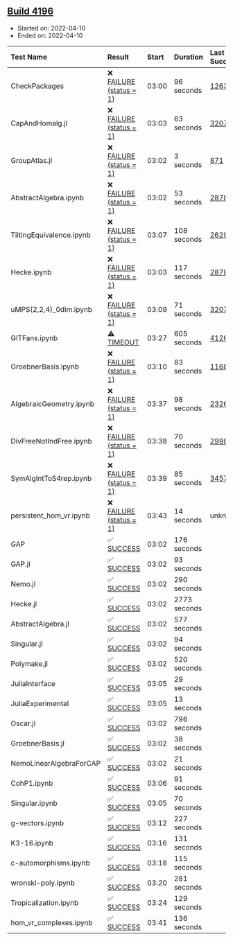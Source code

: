 ## [Build 4196](https://oscarci.mathematik.uni-kl.de/job/oscar-stable/4196/)

* Started on: 2022-04-10
* Ended on: 2022-04-10

| Test Name    | Result | Start | Duration | Last Success | First Failure |
|:-------------|:-------|:------|:---------|:-------------|:--------------|
| CheckPackages | ❌ [FAILURE (status = 1)](https://oscarci.mathematik.uni-kl.de/job/oscar-stable/4196/artifact/logs/build-4196/CheckPackages.log) | 03:00 | 96 seconds | [1263](https://oscarci.mathematik.uni-kl.de/job/oscar-stable/1263/) | [1264](https://oscarci.mathematik.uni-kl.de/job/oscar-stable/1264/) |
| CapAndHomalg.jl | ❌ [FAILURE (status = 1)](https://oscarci.mathematik.uni-kl.de/job/oscar-stable/4196/artifact/logs/build-4196/CapAndHomalg.jl.log) | 03:03 | 63 seconds | [3207](https://oscarci.mathematik.uni-kl.de/job/oscar-stable/3207/) | [3208](https://oscarci.mathematik.uni-kl.de/job/oscar-stable/3208/) |
| GroupAtlas.jl | ❌ [FAILURE (status = 1)](https://oscarci.mathematik.uni-kl.de/job/oscar-stable/4196/artifact/logs/build-4196/GroupAtlas.jl.log) | 03:02 | 3 seconds | [871](https://oscarci.mathematik.uni-kl.de/job/oscar-stable/871/) | [872](https://oscarci.mathematik.uni-kl.de/job/oscar-stable/872/) |
| AbstractAlgebra.ipynb | ❌ [FAILURE (status = 1)](https://oscarci.mathematik.uni-kl.de/job/oscar-stable/4196/artifact/logs/build-4196/AbstractAlgebra.ipynb.log) | 03:02 | 53 seconds | [2878](https://oscarci.mathematik.uni-kl.de/job/oscar-stable/2878/) | [2879](https://oscarci.mathematik.uni-kl.de/job/oscar-stable/2879/) |
| TiltingEquivalence.ipynb | ❌ [FAILURE (status = 1)](https://oscarci.mathematik.uni-kl.de/job/oscar-stable/4196/artifact/logs/build-4196/TiltingEquivalence.ipynb.log) | 03:07 | 108 seconds | [2629](https://oscarci.mathematik.uni-kl.de/job/oscar-stable/2629/) | [2630](https://oscarci.mathematik.uni-kl.de/job/oscar-stable/2630/) |
| Hecke.ipynb | ❌ [FAILURE (status = 1)](https://oscarci.mathematik.uni-kl.de/job/oscar-stable/4196/artifact/logs/build-4196/Hecke.ipynb.log) | 03:03 | 117 seconds | [2878](https://oscarci.mathematik.uni-kl.de/job/oscar-stable/2878/) | [2879](https://oscarci.mathematik.uni-kl.de/job/oscar-stable/2879/) |
| uMPS(2,2,4)_0dim.ipynb | ❌ [FAILURE (status = 1)](https://oscarci.mathematik.uni-kl.de/job/oscar-stable/4196/artifact/logs/build-4196/uMPS-2-2-4-_0dim.ipynb.log) | 03:09 | 71 seconds | [3207](https://oscarci.mathematik.uni-kl.de/job/oscar-stable/3207/) | [3208](https://oscarci.mathematik.uni-kl.de/job/oscar-stable/3208/) |
| GITFans.ipynb | ⚠ [TIMEOUT](https://oscarci.mathematik.uni-kl.de/job/oscar-stable/4196/artifact/logs/build-4196/GITFans.ipynb.log) | 03:27 | 605 seconds | [4126](https://oscarci.mathematik.uni-kl.de/job/oscar-stable/4126/) | [4127](https://oscarci.mathematik.uni-kl.de/job/oscar-stable/4127/) |
| GroebnerBasis.ipynb | ❌ [FAILURE (status = 1)](https://oscarci.mathematik.uni-kl.de/job/oscar-stable/4196/artifact/logs/build-4196/GroebnerBasis.ipynb.log) | 03:10 | 83 seconds | [1168](https://oscarci.mathematik.uni-kl.de/job/oscar-stable/1168/) | [1169](https://oscarci.mathematik.uni-kl.de/job/oscar-stable/1169/) |
| AlgebraicGeometry.ipynb | ❌ [FAILURE (status = 1)](https://oscarci.mathematik.uni-kl.de/job/oscar-stable/4196/artifact/logs/build-4196/AlgebraicGeometry.ipynb.log) | 03:37 | 98 seconds | [2326](https://oscarci.mathematik.uni-kl.de/job/oscar-stable/2326/) | [2327](https://oscarci.mathematik.uni-kl.de/job/oscar-stable/2327/) |
| DivFreeNotIndFree.ipynb | ❌ [FAILURE (status = 1)](https://oscarci.mathematik.uni-kl.de/job/oscar-stable/4196/artifact/logs/build-4196/DivFreeNotIndFree.ipynb.log) | 03:38 | 70 seconds | [2998](https://oscarci.mathematik.uni-kl.de/job/oscar-stable/2998/) | [2999](https://oscarci.mathematik.uni-kl.de/job/oscar-stable/2999/) |
| SymAlgIntToS4rep.ipynb | ❌ [FAILURE (status = 1)](https://oscarci.mathematik.uni-kl.de/job/oscar-stable/4196/artifact/logs/build-4196/SymAlgIntToS4rep.ipynb.log) | 03:39 | 85 seconds | [3457](https://oscarci.mathematik.uni-kl.de/job/oscar-stable/3457/) | [3458](https://oscarci.mathematik.uni-kl.de/job/oscar-stable/3458/) |
| persistent_hom_vr.ipynb | ❌ [FAILURE (status = 1)](https://oscarci.mathematik.uni-kl.de/job/oscar-stable/4196/artifact/logs/build-4196/persistent_hom_vr.ipynb.log) | 03:43 | 14 seconds | unknown | unknown |
| GAP | ✅ [SUCCESS](https://oscarci.mathematik.uni-kl.de/job/oscar-stable/4196/artifact/logs/build-4196/GAP.log) | 03:02 | 176 seconds |  |  |
| GAP.jl | ✅ [SUCCESS](https://oscarci.mathematik.uni-kl.de/job/oscar-stable/4196/artifact/logs/build-4196/GAP.jl.log) | 03:02 | 93 seconds |  |  |
| Nemo.jl | ✅ [SUCCESS](https://oscarci.mathematik.uni-kl.de/job/oscar-stable/4196/artifact/logs/build-4196/Nemo.jl.log) | 03:02 | 290 seconds |  |  |
| Hecke.jl | ✅ [SUCCESS](https://oscarci.mathematik.uni-kl.de/job/oscar-stable/4196/artifact/logs/build-4196/Hecke.jl.log) | 03:02 | 2773 seconds |  |  |
| AbstractAlgebra.jl | ✅ [SUCCESS](https://oscarci.mathematik.uni-kl.de/job/oscar-stable/4196/artifact/logs/build-4196/AbstractAlgebra.jl.log) | 03:02 | 577 seconds |  |  |
| Singular.jl | ✅ [SUCCESS](https://oscarci.mathematik.uni-kl.de/job/oscar-stable/4196/artifact/logs/build-4196/Singular.jl.log) | 03:02 | 94 seconds |  |  |
| Polymake.jl | ✅ [SUCCESS](https://oscarci.mathematik.uni-kl.de/job/oscar-stable/4196/artifact/logs/build-4196/Polymake.jl.log) | 03:02 | 520 seconds |  |  |
| JuliaInterface | ✅ [SUCCESS](https://oscarci.mathematik.uni-kl.de/job/oscar-stable/4196/artifact/logs/build-4196/JuliaInterface.log) | 03:05 | 29 seconds |  |  |
| JuliaExperimental | ✅ [SUCCESS](https://oscarci.mathematik.uni-kl.de/job/oscar-stable/4196/artifact/logs/build-4196/JuliaExperimental.log) | 03:05 | 13 seconds |  |  |
| Oscar.jl | ✅ [SUCCESS](https://oscarci.mathematik.uni-kl.de/job/oscar-stable/4196/artifact/logs/build-4196/Oscar.jl.log) | 03:02 | 796 seconds |  |  |
| GroebnerBasis.jl | ✅ [SUCCESS](https://oscarci.mathematik.uni-kl.de/job/oscar-stable/4196/artifact/logs/build-4196/GroebnerBasis.jl.log) | 03:02 | 38 seconds |  |  |
| NemoLinearAlgebraForCAP | ✅ [SUCCESS](https://oscarci.mathematik.uni-kl.de/job/oscar-stable/4196/artifact/logs/build-4196/NemoLinearAlgebraForCAP.log) | 03:02 | 21 seconds |  |  |
| CohP1.ipynb | ✅ [SUCCESS](https://oscarci.mathematik.uni-kl.de/job/oscar-stable/4196/artifact/logs/build-4196/CohP1.ipynb.log) | 03:06 | 91 seconds |  |  |
| Singular.ipynb | ✅ [SUCCESS](https://oscarci.mathematik.uni-kl.de/job/oscar-stable/4196/artifact/logs/build-4196/Singular.ipynb.log) | 03:05 | 70 seconds |  |  |
| g-vectors.ipynb | ✅ [SUCCESS](https://oscarci.mathematik.uni-kl.de/job/oscar-stable/4196/artifact/logs/build-4196/g-vectors.ipynb.log) | 03:12 | 227 seconds |  |  |
| K3-16.ipynb | ✅ [SUCCESS](https://oscarci.mathematik.uni-kl.de/job/oscar-stable/4196/artifact/logs/build-4196/K3-16.ipynb.log) | 03:16 | 131 seconds |  |  |
| c-automorphisms.ipynb | ✅ [SUCCESS](https://oscarci.mathematik.uni-kl.de/job/oscar-stable/4196/artifact/logs/build-4196/c-automorphisms.ipynb.log) | 03:18 | 115 seconds |  |  |
| wronski-poly.ipynb | ✅ [SUCCESS](https://oscarci.mathematik.uni-kl.de/job/oscar-stable/4196/artifact/logs/build-4196/wronski-poly.ipynb.log) | 03:20 | 281 seconds |  |  |
| Tropicalization.ipynb | ✅ [SUCCESS](https://oscarci.mathematik.uni-kl.de/job/oscar-stable/4196/artifact/logs/build-4196/Tropicalization.ipynb.log) | 03:24 | 129 seconds |  |  |
| hom_vr_complexes.ipynb | ✅ [SUCCESS](https://oscarci.mathematik.uni-kl.de/job/oscar-stable/4196/artifact/logs/build-4196/hom_vr_complexes.ipynb.log) | 03:41 | 136 seconds |  |  |
